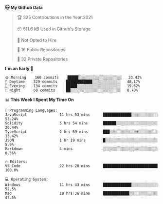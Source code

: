 <!--START_SECTION:waka-->
**🐱 My Github Data** 

> 🏆 325 Contributions in the Year 2021
 > 
> 📦 511.6 kB Used in Github's Storage 
 > 
> 🚫 Not Opted to Hire
 > 
> 📜 16 Public Repositories 
 > 
> 🔑 32 Private Repositories  
 > 
**I'm an Early 🐤** 

```text
🌞 Morning    160 commits    █████░░░░░░░░░░░░░░░░░░░░   23.43% 
🌆 Daytime    329 commits    ████████████░░░░░░░░░░░░░   48.17% 
🌃 Evening    134 commits    █████░░░░░░░░░░░░░░░░░░░░   19.62% 
🌙 Night      60 commits     ██░░░░░░░░░░░░░░░░░░░░░░░   8.78%

```


📊 **This Week I Spent My Time On** 

```text
💬 Programming Languages: 
JavaScript               11 hrs 53 mins      █████████████░░░░░░░░░░░░   53.24% 
Solidity                 5 hrs 54 mins       ██████░░░░░░░░░░░░░░░░░░░   26.44% 
TypeScript               2 hrs 59 mins       ███░░░░░░░░░░░░░░░░░░░░░░   13.42% 
JSON                     1 hr 19 mins        █░░░░░░░░░░░░░░░░░░░░░░░░   5.9% 
Markdown                 4 mins              ░░░░░░░░░░░░░░░░░░░░░░░░░   0.36%

🔥 Editors: 
VS Code                  22 hrs 20 mins      █████████████████████████   100.0%

💻 Operating System: 
Windows                  11 hrs 43 mins      █████████████░░░░░░░░░░░░   52.5% 
Mac                      10 hrs 36 mins      ████████████░░░░░░░░░░░░░   47.5%

```


<!--END_SECTION:waka-->

